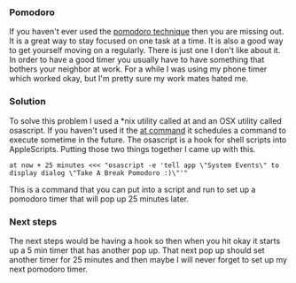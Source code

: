 ### Pomodoro
If you haven't ever used the [pomodoro technique](http://pomodorotechnique.com/) then you are missing out.
It is a great way to stay focused on one task at a time.
It is also a good way to get yourself moving on a regularly.
There is just one I don't like about it.
In order to have a good timer you usually have to have something that bothers your neighbor at work.
For a while I was using my phone timer which worked okay, but I'm pretty sure my work mates hated me.
### Solution
To solve this problem I used a *nix utility called at and an OSX utility called osascript.
If you haven't used it the [at command](http://www.computerhope.com/unix/uat.htm) it schedules a command to execute sometime in the future.
The osascript is a hook for shell scripts into AppleScripts.
Putting those two things together I came up with this.

``` at now + 25 minutes <<< "osascript -e 'tell app \"System Events\" to display dialog \"Take A Break Pomodoro :)\"'" ```

This is a command that you can put into a script and run to set up a pomodoro timer that will pop up 25 minutes later.

### Next steps
The next steps would be having a hook so then when you hit okay it starts up a 5 min timer that has another pop up.
That next pop up should set another timer for 25 minutes and then maybe I will never forget to set up my next pomodoro timer.
